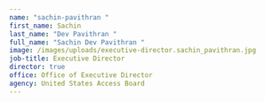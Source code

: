 ```yaml
---
name: "sachin-pavithran "
first_name: Sachin
last_name: "Dev Pavithran "
full_name: "Sachin Dev Pavithran "
image: /images/uploads/executive-director.sachin_pavithran.jpg
job-title: Executive Director
director: true
office: Office of Executive Director
agency: United States Access Board
---
```

